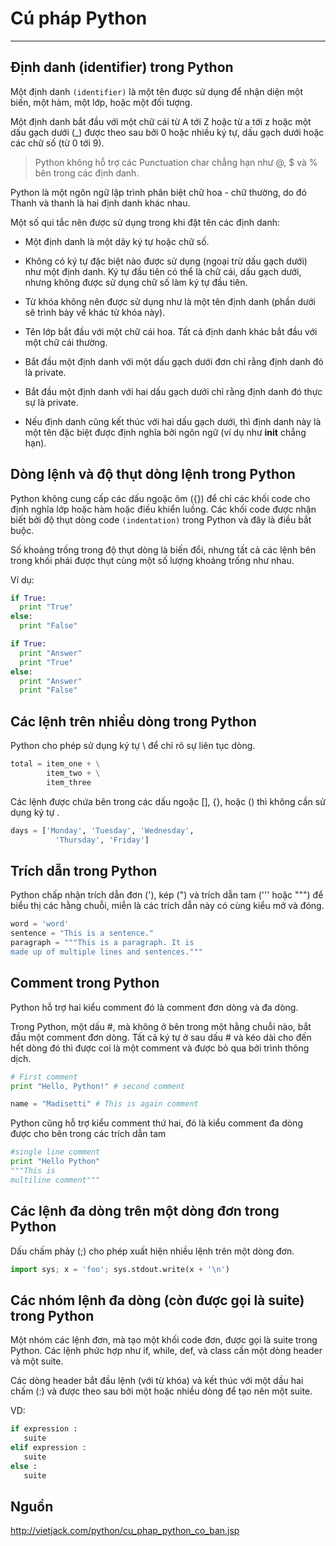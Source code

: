 # Cú pháp Python
---
## Định danh (identifier) trong Python
Một định danh `(identifier)` là một tên được sử dụng để nhận diện một biến, một hàm, một lớp, hoặc một đối tượng.

Một định danh bắt đầu với một chữ cái từ A tới Z hoặc từ a tới z hoặc một dấu gạch dưới (_) được theo sau bởi 0 hoặc nhiều ký tự, dấu gạch dưới hoặc các chữ số (từ 0 tới 9).

> Python không hỗ trợ các Punctuation char chẳng hạn như @, $ và % bên trong các định danh.

Python là một ngôn ngữ lập trình phân biệt chữ hoa - chữ thường, do đó Thanh và thanh là hai định danh khác nhau.

Một số qui tắc nên được sử dụng trong khi đặt tên các định danh:
- Một định danh là một dãy ký tự hoặc chữ số.

- Không có ký tự đặc biệt nào được sử dụng (ngoại trừ dấu gạch dưới) như một định danh. Ký tự đầu tiên có thể là chữ cái, dấu gạch dưới, nhưng không được sử dụng chữ số làm ký tự đầu tiên.

- Từ khóa không nên được sử dụng như là một tên định danh (phần dưới sẽ trình bày về khác từ khóa này).

- Tên lớp bắt đầu với một chữ cái hoa. Tất cả định danh khác bắt đầu với một chữ cái thường.

- Bắt đầu một định danh với một dấu gạch dưới đơn chỉ rằng định danh đó là private.

- Bắt đầu một định danh với hai dấu gạch dưới chỉ rằng định danh đó thực sự là private.

- Nếu định danh cũng kết thúc với hai dấu gạch dưới, thì định danh này là một tên đặc biệt được định nghĩa bởi ngôn ngữ (ví dụ như __init__ chẳng hạn).

## Dòng lệnh và độ thụt dòng lệnh trong Python
Python không cung cấp các dấu ngoặc ôm ({}) để chỉ các khối code cho định nghĩa lớp hoặc hàm hoặc điều khiển luồng. Các khối code được nhận biết bởi độ thụt dòng code `(indentation)` trong Python và đây là điều bắt buộc.

Số khoảng trống trong độ thụt dòng là biến đổi, nhưng tất cả các lệnh bên trong khối phải được thụt cùng một số lượng khoảng trống như nhau.

Ví dụ:
```python
if True:
  print "True"
else:
  print "False"

if True:
  print "Answer"
  print "True"
else:
  print "Answer"
  print "False"
```

## Các lệnh trên nhiều dòng trong Python
Python cho phép sử dụng ký tự \ để chỉ rõ sự liên tục dòng.
```python
total = item_one + \
        item_two + \
        item_three
```
Các lệnh được chứa bên trong các dấu ngoặc [], {}, hoặc () thì không cần sử dụng ký tự \.
```python
days = ['Monday', 'Tuesday', 'Wednesday',
          'Thursday', 'Friday']
```
## Trích dẫn trong Python
Python chấp nhận trích dẫn đơn ('), kép (") và trích dẫn tam (''' hoặc """) để biểu thị các hằng chuỗi, miễn là các trích dẫn này có cùng kiểu mở và đóng.
```python
word = 'word'
sentence = "This is a sentence."
paragraph = """This is a paragraph. It is
made up of multiple lines and sentences."""
```

## Comment trong Python
Python hỗ trợ hai kiểu comment đó là comment đơn dòng và đa dòng.

Trong Python, một dấu #, mà không ở bên trong một hằng chuỗi nào, bắt đầu một comment đơn dòng. Tất cả ký tự ở sau dấu # và kéo dài cho đến hết dòng đó thì được coi là một comment và được bỏ qua bởi trình thông dịch.
```python
# First comment
print "Hello, Python!" # second comment

name = "Madisetti" # This is again comment
```

Python cũng hỗ trợ kiểu comment thứ hai, đó là kiểu comment đa dòng được cho bên trong các trích dẫn tam
```python
#single line comment  
print "Hello Python"  
"""This is
multiline comment"""
```

## Các lệnh đa dòng trên một dòng đơn trong Python
Dấu chấm phảy (;) cho phép xuất hiện nhiều lệnh trên một dòng đơn.
```python
import sys; x = 'foo'; sys.stdout.write(x + '\n')
```

## Các nhóm lệnh đa dòng (còn được gọi là suite) trong Python
Một nhóm các lệnh đơn, mà tạo một khối code đơn, được gọi là suite trong Python. Các lệnh phức hợp như if, while, def, và class cần một dòng header và một suite.

Các dòng header bắt đầu lệnh (với từ khóa) và kết thúc với một dầu hai chấm (:) và được theo sau bởi một hoặc nhiều dòng để tạo nên một suite.

VD:
```python
if expression :
   suite
elif expression :
   suite
else :
   suite
```

## Nguồn
http://vietjack.com/python/cu_phap_python_co_ban.jsp
